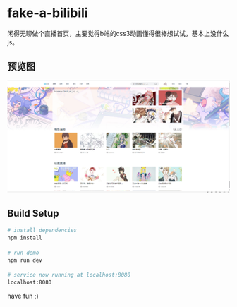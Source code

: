 # fake-a-bilibili
闲得无聊做个直播首页，主要觉得b站的css3动画懂得很棒想试试，基本上没什么js。


## 预览图
![pre-view](./bilibili/static/img/pre-view/pre-view.png)

## Build Setup

``` bash
# install dependencies
npm install

# run demo
npm run dev

# service now running at localhost:8080
localhost:8080
```

have fun ;)
